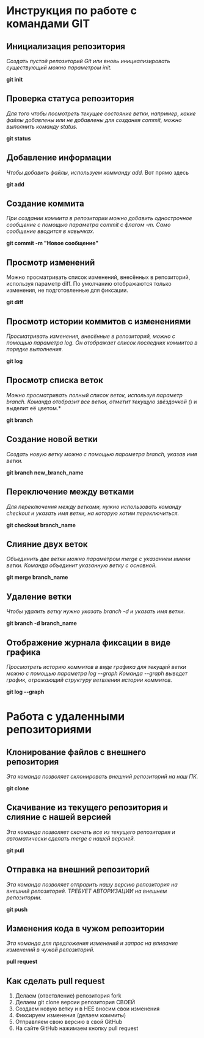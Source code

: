 # Инструкция по работе с командами GIT

## Инициализация репозитория

*Создать пустой репозиторий Git или вновь инициализировать существующий можно параметром init.*

**git init**


## Проверка статуса репозитория

*Для того чтобы посмотреть текущее состояние ветки, например, какие файлы добавлены или не добавлены для создания commit, можно выполнить команду status.*

**git status**


## Добавление информации

*Чтобы добавить файлы, используем комманду add.* Вот прямо здесь

**git add**


## Создание коммита

*При создании коммита в репозитории можно добавить однострочное сообщение с помощью параметра commit с флагом -m. Само сообщение вводится в кавычках.*

**git commit -m "Новое сообщение"**


## Просмотр изменений

Можно просматривать список изменений, внесённых в репозиторий, используя параметр diff. По умолчанию отображаются только изменения, не подготовленные для фиксации.

**git diff**


## Просмотр истории коммитов с изменениями

*Просматривать изменения, внесённые в репозиторий, можно с помощью параметра log. Он отображает список последних коммитов в порядке выполнения.*

**git log**


## Просмотр списка веток

*Можно просматривать полный список веток, используя параметр branch. Команда отобразит все ветки, отметит текущую звёздочкой (*) и выделит её цветом.*

**git branch**


## Создание новой ветки

*Создать новую ветку можно с помощью параметра branch, указав имя ветки.*

**git branch new_branch_name**


## Переключение между ветками

*Для переключения между ветками, нужно использовать команду checkout и указать имя ветки, на которую хотим переключиться.*

**git checkout branch_name**


## Слияние двух веток

*Объединить две ветки можно параметром merge с указанием имени ветки. Команда объединит указанную ветку с основной.*

**git merge branch_name**


## Удаление ветки

*Чтобы удалить ветку нужно указать branch -d и указать имя ветки.*

**git branch -d branch_name**


## Отображение журнала фиксации в виде графика

*Просмотреть историю коммитов в виде графика для текущей ветки можно с помощью параметра log --graph Команда --graph выведет график, отражающий структуру ветвления истории коммитов.*

**git log --graph**


# Работа с удаленными репозиториями

##  Клонирование файлов с внешнего репозитория

*Эта команда позволяет склонировать внешний репозиторий на наш ПК.*

**git clone**

## Скачивание из текущего репозитория и слияние с нашей версией

*Эта команда позволяет скачать все из текущего репозитория и автоматически
сделать merge с нашей версией.* 

**git pull**

## Отправка на внешний репозиторий

*Эта команда позволяет отправить нашу версию репозитория на внешний
репозиторий. ТРЕБУЕТ АВТОРИЗАЦИИ на внешнем репозитории.*

**git push**

## Изменения кода в чужом репозитории

*Эта команда для предложения изменений и запрос на вливание изменений в чужой репозиторий.*

**pull request**



## Как сделать pull request
1. Делаем   (ответвление) репозитория fork
2. Делаем git clone   версии репозитория СВОЕЙ
3. Создаем новую ветку и в НЕЕ вносим свои изменения
4. Фиксируем изменения (делаем коммиты)
5. Отправляем свою версию в свой GitHub
6. На сайте GitHub нажимаем кнопку pull request
